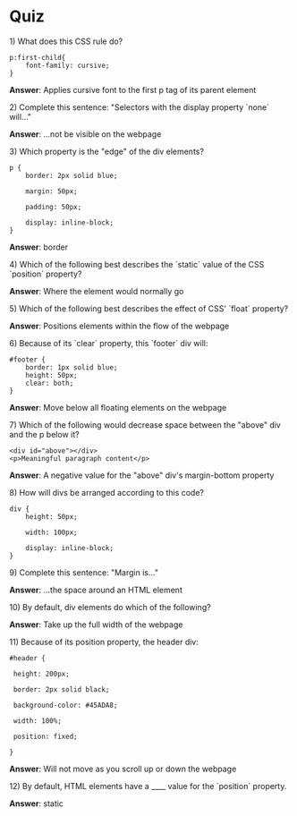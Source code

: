 # Quiz

1\) What does this CSS rule do?

```
p:first-child{
    font-family: cursive;
}
```

**Answer**:  Applies cursive font to the first p tag of its parent element

2\) Complete this sentence: "Selectors with the display property \`none\` will..."

**Answer**: ...not be visible on the webpage

3\) Which property is the "edge" of the div elements?

```
p {
    border: 2px solid blue;

    margin: 50px;

    padding: 50px;

    display: inline-block; 
}
```

**Answer**: border

4\) Which of the following best describes the \`static\` value of the CSS \`position\` property?

**Answer**: Where the element would normally go

5\) Which of the following best describes the effect of CSS' \`float\` property?

**Answer**: Positions elements within the flow of the webpage

6\) Because of its \`clear\` property, this \`footer\` div will:

```
#footer {
    border: 1px solid blue;
    height: 50px;
    clear: both;
}
```

**Answer**: Move below all floating elements on the webpage

7\) Which of the following would decrease space between the "above" div and the p below it?

```
<div id="above"></div>
<p>Meaningful paragraph content</p>

```

**Answer**: A negative value for the "above" div's margin-bottom property

8\) How will divs be arranged according to this code?

```
div {
    height: 50px;

    width: 100px;

    display: inline-block;
}
```

9\) Complete this sentence: "Margin is..."

**Answer**: ...the space around an HTML element

10\) By default, div elements do which of the following?

**Answer**: Take up the full width of the webpage

11\) Because of its position property, the header div:

```
#header {

 height: 200px;

 border: 2px solid black;

 background-color: #45ADA8;

 width: 100%;

 position: fixed;

}
```



**Answer**: Will not move as you scroll up or down the webpage

12\) By default, HTML elements have a \_\_\_\_ value for the \`position\` property.

**Answer**: static



